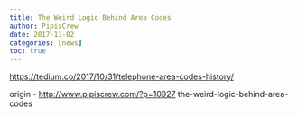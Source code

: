 ```yaml
---
title: The Weird Logic Behind Area Codes
author: PipisCrew
date: 2017-11-02
categories: [news]
toc: true
---
```


https://tedium.co/2017/10/31/telephone-area-codes-history/

origin - http://www.pipiscrew.com/?p=10927 the-weird-logic-behind-area-codes